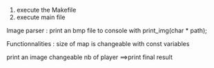 1. execute the Makefile
2. execute main file

Image parser :
print an bmp file to console with print_img(char * path);

Functionnalities :
size of map is changeable with const variables

print an image
changeable nb of player
==>print final result
